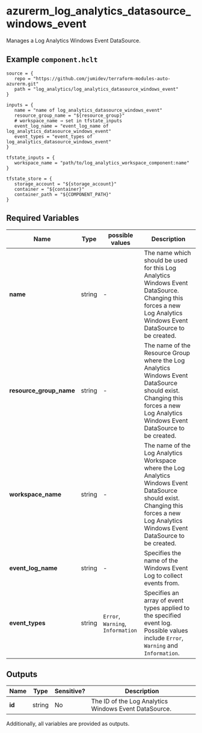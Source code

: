 # azurerm_log_analytics_datasource_windows_event

Manages a Log Analytics Windows Event DataSource.

## Example `component.hclt`

```hcl
source = {
   repo = "https://github.com/jumidev/terraform-modules-auto-azurerm.git" 
   path = "log_analytics/log_analytics_datasource_windows_event" 
}

inputs = {
   name = "name of log_analytics_datasource_windows_event" 
   resource_group_name = "${resource_group}" 
   # workspace_name → set in tfstate_inputs
   event_log_name = "event_log_name of log_analytics_datasource_windows_event" 
   event_types = "event_types of log_analytics_datasource_windows_event" 
}

tfstate_inputs = {
   workspace_name = "path/to/log_analytics_workspace_component:name" 
}

tfstate_store = {
   storage_account = "${storage_account}" 
   container = "${container}" 
   container_path = "${COMPONENT_PATH}" 
}

```

## Required Variables

| Name | Type |  possible values |  Description |
| ---- | --------- |  ----------- | ----------- |
| **name** | string |  -  |  The name which should be used for this Log Analytics Windows Event DataSource. Changing this forces a new Log Analytics Windows Event DataSource to be created. | 
| **resource_group_name** | string |  -  |  The name of the Resource Group where the Log Analytics Windows Event DataSource should exist. Changing this forces a new Log Analytics Windows Event DataSource to be created. | 
| **workspace_name** | string |  -  |  The name of the Log Analytics Workspace where the Log Analytics Windows Event DataSource should exist. Changing this forces a new Log Analytics Windows Event DataSource to be created. | 
| **event_log_name** | string |  -  |  Specifies the name of the Windows Event Log to collect events from. | 
| **event_types** | string |  `Error`, `Warning`, `Information`  |  Specifies an array of event types applied to the specified event log. Possible values include `Error`, `Warning` and `Information`. | 



## Outputs

| Name | Type | Sensitive? | Description |
| ---- | ---- | --------- | --------- |
| **id** | string | No  | The ID of the Log Analytics Windows Event DataSource. | 

Additionally, all variables are provided as outputs.
